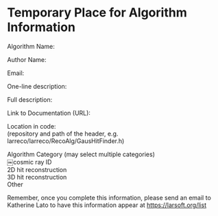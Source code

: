 # Temporary Place for Algorithm Information

Algorithm Name:

Author Name:

Email:

One-line description:

Full description:

Link to Documentation (URL):

Location in code:  
(repository and path of the header, e.g. larreco/larreco/RecoAlg/GausHitFinder.h)

Algorithm Category (may select multiple categories)  
￼cosmic ray ID  
2D hit reconstruction  
3D hit reconstruction  
Other

Remember, once you complete this information, please send an email to Katherine Lato to have this information appear at https://larsoft.org/list
